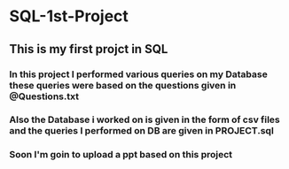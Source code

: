 # SQL-1st-Project
<h2>This is my first projct in SQL</h2>
<h3>In this project I performed various queries on my Database these queries were based on the questions given in @Questions.txt </h3>
<h3>Also the Database i worked on is given in the form of csv files and the queries I performed on DB are given in PROJECT.sql</h3>
<h3>Soon I'm goin to upload a ppt based on this project</h3>
